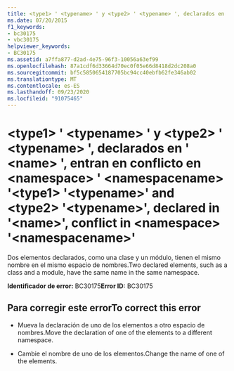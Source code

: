 ```yaml
---
title: <type1> ' <typename> ' y <type2> ' <typename> ', declarados en ' <name> ', entran en conflicto en <namespace> ' <namespacename> '
ms.date: 07/20/2015
f1_keywords:
- bc30175
- vbc30175
helpviewer_keywords:
- BC30175
ms.assetid: a7ffa877-d2ad-4e75-96f3-10056a63ef99
ms.openlocfilehash: 87a1cdf6d33664d70ec0f05e66d8418d2dc208a0
ms.sourcegitcommit: bf5c5850654187705bc94cc40ebfb62fe346ab02
ms.translationtype: MT
ms.contentlocale: es-ES
ms.lasthandoff: 09/23/2020
ms.locfileid: "91075465"
---
```

# <a name="type1-typename-and-type2-typename-declared-in-name-conflict-in-namespace-namespacename"></a><span data-ttu-id="d5c4f-102">\<type1> ' \<typename> ' y \<type2> ' \<typename> ', declarados en ' \<name> ', entran en conflicto en \<namespace> ' \<namespacename> '</span><span class="sxs-lookup"><span data-stu-id="d5c4f-102">\<type1> '\<typename>' and \<type2> '\<typename>', declared in '\<name>', conflict in \<namespace> '\<namespacename>'</span></span>

<span data-ttu-id="d5c4f-103">Dos elementos declarados, como una clase y un módulo, tienen el mismo nombre en el mismo espacio de nombres.</span><span class="sxs-lookup"><span data-stu-id="d5c4f-103">Two declared elements, such as a class and a module, have the same name in the same namespace.</span></span>  
  
 <span data-ttu-id="d5c4f-104">**Identificador de error:** BC30175</span><span class="sxs-lookup"><span data-stu-id="d5c4f-104">**Error ID:** BC30175</span></span>  
  
## <a name="to-correct-this-error"></a><span data-ttu-id="d5c4f-105">Para corregir este error</span><span class="sxs-lookup"><span data-stu-id="d5c4f-105">To correct this error</span></span>  
  
- <span data-ttu-id="d5c4f-106">Mueva la declaración de uno de los elementos a otro espacio de nombres.</span><span class="sxs-lookup"><span data-stu-id="d5c4f-106">Move the declaration of one of the elements to a different namespace.</span></span>  
  
- <span data-ttu-id="d5c4f-107">Cambie el nombre de uno de los elementos.</span><span class="sxs-lookup"><span data-stu-id="d5c4f-107">Change the name of one of the elements.</span></span>
